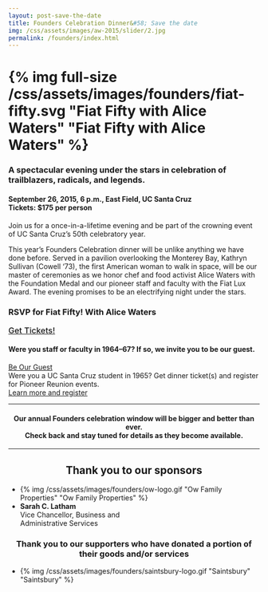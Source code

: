 ```yaml
---
layout: post-save-the-date
title: Founders Celebration Dinner&#58; Save the date
img: /css/assets/images/aw-2015/slider/2.jpg
permalink: /founders/index.html
---
```

# {% img full-size /css/assets/images/founders/fiat-fifty.svg "Fiat Fifty with Alice Waters" "Fiat Fifty with Alice Waters" %}

### A spectacular evening under the stars in celebration of trailblazers, radicals, and legends.

#### **September 26, 2015, 6 p.m., East Field, UC Santa Cruz**<br />**Tickets:** $175 per person

Join us for a once-in-a-lifetime evening and be part of the crowning event of UC Santa Cruz’s 50th celebratory year.

This year’s Founders Celebration dinner will be unlike anything we have done before. Served in a pavilion overlooking the Monterey Bay, Kathryn Sullivan (Cowell ‘73), the first American woman to walk in space, will be our master of ceremonies as we honor chef and food activist Alice Waters with the Foundation Medal and our pioneer staff and faculty with the Fiat Lux Award. The evening promises to be an electrifying night under the stars.

<div class="single-column ticket-border">
<div class="ticket-title"><h3>RSVP for Fiat Fifty! With Alice Waters</h3></div>
<div class="ticket-button"><a href="https://securelb.imodules.com/s/1069/index.aspx?sid=1069&gid=1&pgid=1926&cid=3606" class="full-width-button"><h3 style="margin:0; padding:0; font-weight: 500;">Get Tickets!</h3></a></div>
</div>
<div class="single-column ticket-border">
<div class="ticket-title"><h4>Were you staff or faculty in 1964–67? If so, we invite you to be our guest.</h4></div>
<div class="ticket-button"><a href="/founders/pioneer-faculty-staff.html" class="full-width-button">Be Our Guest</a></div>
</div>

<div class="single-column ticket-border">
<div class="ticket-title">Were you a UC Santa Cruz student in 1965? Get dinner ticket(s) and register for Pioneer Reunion events.</div><div class="ticket-button"><a href="/founders/pioneer-reunion.html" class="full-width-button">Learn more and register</a></div></div>

<div class="single-column"><hr><h4 style="text-align:center;">Our annual Founders celebration window will be bigger and better than ever. <br>Check back and stay tuned for details as they become available.</h4><hr></div>


## <center>Thank you to our sponsors</center>
<ul class="top-sponsor">
<li>{% img /css/assets/images/founders/ow-logo.gif "Ow Family Properties" "Ow Family Properties" %}</li>

<li><span><strong>Sarah C. Latham</strong><br />Vice Chancellor, Business and <br/>Administrative Services</span></li>
</ul>


### <center>Thank you to our supporters who have donated a portion of their goods and/or services</center>
<ul class="secondary-sponsor">
<li>{% img /css/assets/images/founders/saintsbury-logo.gif "Saintsbury" "Saintsbury" %}</li>
</ul>
